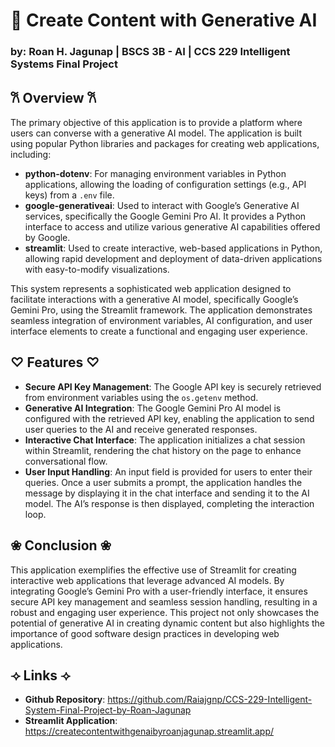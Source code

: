 # 🤖 Create Content with Generative AI
### by: Roan H. Jagunap | BSCS 3B - AI | CCS 229 Intelligent Systems Final Project ###

## 𐙚 Overview 𐙚

The primary objective of this application is to provide a platform where users can converse with a generative AI model. The application is built using popular Python libraries and packages for creating web applications, including:

- **python-dotenv**: For managing environment variables in Python applications, allowing the loading of configuration settings (e.g., API keys) from a `.env` file.
- **google-generativeai**: Used to interact with Google’s Generative AI services, specifically the Google Gemini Pro AI. It provides a Python interface to access and utilize various generative AI capabilities offered by Google.
- **streamlit**: Used to create interactive, web-based applications in Python, allowing rapid development and deployment of data-driven applications with easy-to-modify visualizations.

This system represents a sophisticated web application designed to facilitate interactions with a generative AI model, specifically Google’s Gemini Pro, using the Streamlit framework. The application demonstrates seamless integration of environment variables, AI configuration, and user interface elements to create a functional and engaging user experience.

## ♡ Features ♡

- **Secure API Key Management**: The Google API key is securely retrieved from environment variables using the `os.getenv` method.
- **Generative AI Integration**: The Google Gemini Pro AI model is configured with the retrieved API key, enabling the application to send user queries to the AI and receive generated responses.
- **Interactive Chat Interface**: The application initializes a chat session within Streamlit, rendering the chat history on the page to enhance conversational flow.
- **User Input Handling**: An input field is provided for users to enter their queries. Once a user submits a prompt, the application handles the message by displaying it in the chat interface and sending it to the AI model. The AI’s response is then displayed, completing the interaction loop.

## ❀ Conclusion ❀
This application exemplifies the effective use of Streamlit for creating interactive web applications that leverage advanced AI models. By integrating Google’s Gemini Pro with a user-friendly interface, it ensures secure API key management and seamless session handling, resulting in a robust and engaging user experience. This project not only showcases the potential of generative AI in creating dynamic content but also highlights the importance of good software design practices in developing web applications.

## ⟢ Links ⟢
- **Github Repository**: https://github.com/Raiajgnp/CCS-229-Intelligent-System-Final-Project-by-Roan-Jagunap
- **Streamlit Application**: https://createcontentwithgenaibyroanjagunap.streamlit.app/

